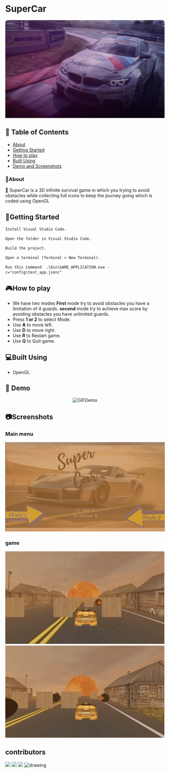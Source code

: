 # SuperCar
![](README/Images/racinggames-placeholder.png)
## 📝 Table of Contents
- [About](#about)
- [Getting Started](#start)
- [How to play](#play)
- [Built Using](#build)
- [Demo and Screenshots](#demo)
### 📙About<a name = "about"></a>
🚗 SuperCar is a 3D infinite survival game in which you trying to avoid obstacles while collecting full icons to keep the journey going which is coded using OpenGL
## 🏁Getting Started <a name = "start"></a>
```
Install Visual Studio Code.
```
```
Open the folder in Visual Studio Code.
```
```
Build the project.
```
```
Open a terminal (Terminal > New Terminal).
```
```
Run this Command  .\bin\GAME_APPLICATION.exe -c="config\test_app.jsonc"
```
## 🎮How to play<a name = "play"></a>
- We have two modes **First** mode try to avoid obstacles you have a limitation of 4 guards. **second** mode try to achieve max score by avoiding obstacles you have unlimited guards.
- Press **1 or 2** to select Mode.
- Use **A** to move left.
- Use **D** to move right.
- Use **R** to Restart game.
- Use **Q** to Quit game.
## 💻Built Using<a name = "build"></a>
- OpenGL
## 🎥 Demo<a name = "demo"></a>
<div name = "demo" align="center" width=1189>
  
![GIFDemo](https://github.com/BishoyAtef/SuperCar/blob/main/README/Videos/Game.gif)
  
</div>

## 📷Screenshots
### Main menu 
![](README/Images/Menu.PNG)
### game
![](README/Images/game1.PNG)
![](README/Images/game2.PNG)
## contributors 
[![](https://github.com/yousefelmahdy.png?size=100)](https://github.com/yousefelmahdy)
[![](https://github.com/BishoyAtef.png?size=100)](https://github.com/BishoyAtef)
[![](https://github.com/YousefElshabrawy.png?size=100)](https://github.com/YousefElshabrawy)
<img src="https://avatars.githubusercontent.com/u/60502276?v=4" alt="drawing" width="100"/>
